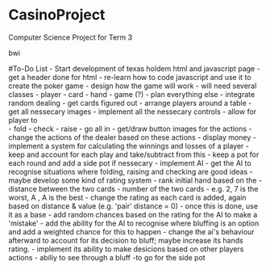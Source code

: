 # CasinoProject

Computer Science Project for Term 3

bwi



#To-Do List
    - Start development of texas holdem html and javascript page
        - get a header done for html
        - re-learn how to code javascript and use it to create the poker game
            - design how the game will work
                - will need several classes
                    - player
                    - card
                    - hand
                    - game (?)
                - plan everything else
            - integrate random dealing 
               - get cards figured out
               - arrange players around a table
               - get all nessecary images
            - implement all the nessecary controls
                - allow for player to   
                    - fold
                    - check
                    - raise
                    - go all in
                    - get/draw button images for the actions
                - change the actions of the dealer based on these actions
            - display money
                - implement a system for calculating the winnings and losses of a player
                - keep and account for each play and take/subtract from this
                - keep a pot for each round and add a side pot if nessecary
            - implement AI
                - get the AI to recognise situations where folding, raising and checking are good ideas
                    - maybe develop some kind of rating system
                    - rank initial hand based on the 
                        - distance between the two cards
                        - number of the two cards
                        - e.g. 2, 7 is the worst, A , A is the best
                        - change the rating as each card is added, again based on distance & value (e.g. 'pair' distance = 0)
                - once this is done, use it as a base
                - add random chances based on the rating for the AI to make a 'mistake'
                - add the ability for the AI to recognise where bluffing is an option and add a weighted chance for this to happen
                    - change the ai's behaviour afterward to account for its decision to bluff; maybe increase its hands rating.
                - implement its ability to make desicions based on other players actions 
                    - abiliy to see through a bluff 
                    -to go for the side pot
            
         
